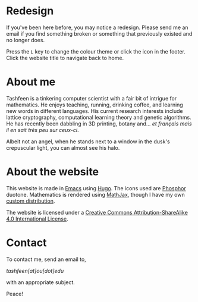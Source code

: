 # Redesign

If you've been here before, you may notice a redesign.  Please send me
an email if you find something broken or something that previously
existed and no longer does.

Press the `L` key to change the colour theme or click the icon in the
footer.  Click the website title to navigate back to home.

# About me

Tashfeen is a tinkering computer scientist with a fair bit of intrigue
for mathematics. He enjoys teaching, running, drinking coffee, and
learning new words in different languages. His current research
interests include lattice cryptography, computational learning theory
and genetic algorithms. He has recently been dabbling in 3D printing,
botany and... _et français mais il en sait très peu sur ceux-ci_.

Albeit not an angel, when he stands next to a window in the dusk's
crepuscular light, you can almost see his halo.

# About the website

This website is made in [Emacs][mcs] using [Hugo][ugo]. The icons used
are [Phosphor][hor] duotone. Mathematics is rendered using
[MathJax][jax], though I have my own [custom distribution][mix].

The website is licensed under a [Creative Commons
Attribution-ShareAlike 4.0 International License][cc4].

# Contact

To contact me, send an email to,

_tashfeen[at]ou[dot]edu_

with an appropriate subject.

Peace!

[mcs]: https://www.gnu.org/software/emacs/
[ugo]: https://gohugo.io/
[hor]: https://phosphoricons.com/
[jax]: https://www.mathjax.org/
[mix]: https://github.com/simurgh9/hw/tree/master/src/mathjax
[cc4]: https://creativecommons.org/licenses/by-sa/4.0/
